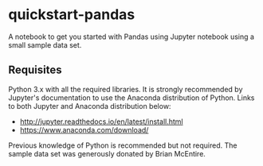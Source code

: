 # quickstart-pandas
A notebook to get you started with Pandas using Jupyter notebook using a small sample data set.

## Requisites
Python 3.x with all the required libraries. It is strongly recommended by Jupyter's documentation to use the Anaconda distribution of Python. Links to both Jupyter and Anaconda distribution below: 
* http://jupyter.readthedocs.io/en/latest/install.html 
* https://www.anaconda.com/download/

Previous knowledge of Python is recommended but not required. The sample data set was generously donated by Brian McEntire.
